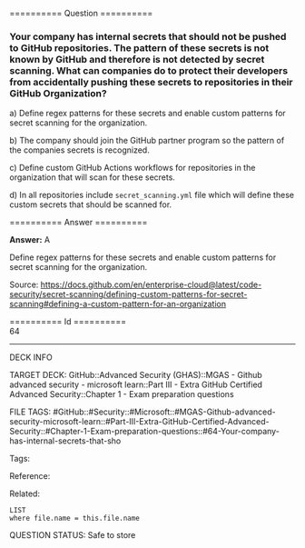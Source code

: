========== Question ==========  

### Your company has internal secrets that should not be pushed to GitHub repositories. The pattern of these secrets is not known by GitHub and therefore is not detected by secret scanning. What can companies do to protect their developers from accidentally pushing these secrets to repositories in their GitHub Organization?

a) Define regex patterns for these secrets and enable custom patterns for secret scanning for the organization.

b) The company should join the GitHub partner program so the pattern of the companies secrets is recognized.

c) Define custom GitHub Actions workflows for repositories in the organization that will scan for these secrets.

d) In all repositories include `secret_scanning.yml` file which will define these custom secrets that should be scanned for.  

========== Answer ==========  

**Answer:** A

Define regex patterns for these secrets and enable custom patterns for secret scanning for the organization.

Source: https://docs.github.com/en/enterprise-cloud@latest/code-security/secret-scanning/defining-custom-patterns-for-secret-scanning#defining-a-custom-pattern-for-an-organization

========== Id ==========  
64

---

DECK INFO

TARGET DECK: GitHub::Advanced Security (GHAS)::MGAS - Github advanced security - microsoft learn::Part III - Extra GitHub Certified Advanced Security::Chapter 1 - Exam preparation questions

FILE TAGS: #GitHub::#Security::#Microsoft::#MGAS-Github-advanced-security-microsoft-learn::#Part-III-Extra-GitHub-Certified-Advanced-Security::#Chapter-1-Exam-preparation-questions::#64-Your-company-has-internal-secrets-that-sho

Tags:

Reference:

Related:

```dataview
LIST
where file.name = this.file.name
```

QUESTION STATUS: Safe to store
